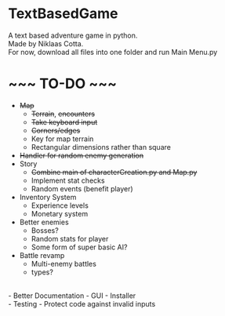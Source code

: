 # TextBasedGame
A text based adventure game in python.<br/>
Made by Niklaas Cotta.<br/>
For now, download all files into one folder and run Main Menu.py<br/>

# ~~~ TO-DO ~~~
- ~~Map~~
  - ~~Terrain~~, ~~encounters~~
  - ~~Take keyboard input~~
  - ~~Corners/edges~~
  - Key for map terrain
  - Rectangular dimensions rather than square
- ~~Handler for random enemy generation~~
- Story
  - ~~Combine main of characterCreation.py and Map.py~~
  - Implement stat checks
  - Random events (benefit player)
- Inventory System
  - Experience levels
  - Monetary system
- Better enemies
  - Bosses?
  - Random stats for player
  - Some form of super basic AI?
- Battle revamp
  - Multi-enemy battles
  - types?
<br/>
- Better Documentation
- GUI
- Installer
<br/>
- Testing
  - Protect code against invalid inputs

